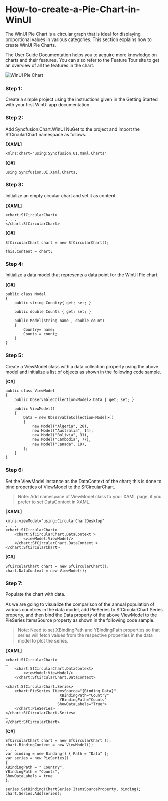 # How-to-create-a-Pie-Chart-in-WinUI

The WinUI Pie Chart is a circular graph that is ideal for displaying proportional values in various categories. This section explains how to create WinUI Pie Charts.

The User Guide Documentation helps you to acquire more knowledge on charts and their features. You can also refer to the Feature Tour site to get an overview of all the features in the chart.

![WinUI Pie Chart](https://user-images.githubusercontent.com/63223423/144578562-89a60e58-4001-4eed-98b3-40cccbaf7b98.png)

### Step 1: 
Create a simple project using the instructions given in the Getting Started with your first WinUI app documentation.

### Step 2: 
Add Syncfusion.Chart.WinUI NuGet to the project and import the SfCircularChart namespace as follows.

**[XAML]**
```
xmlns:chart="using:Syncfusion.UI.Xaml.Charts"
```
**[C#]**
```
using Syncfusion.UI.Xaml.Charts;
```
### Step 3: 
Initialize an empty circular chart and set it as content.

**[XAML]**
```
<chart:SfCircularChart>
. . . 
</chart:SfCircularChart>
```
**[C#]**
```
SfCircularChart chart = new SfCircularChart();
. . .
this.Content = chart;
```
### Step 4: 
Initialize a data model that represents a data point for the WinUI Pie chart.

**[C#]**
```
public class Model
{
    public string Country{ get; set; }

    public double Counts { get; set; }

    public Model(string name , double count)
    {
        Country= name;
        Counts = count;
    }
}
```
### Step 5: 
Create a ViewModel class with a data collection property using the above model and initialize a list of objects as shown in the following code sample.

**[C#]**
```
public class ViewModel
{
    public ObservableCollection<Model> Data { get; set; }

    public ViewModel()
    {
        Data = new ObservableCollection<Model>()
        {
            new Model("Algeria", 28),
            new Model("Australia", 14),
            new Model("Bolivia", 31),
            new Model("Cambodia", 77),
            new Model("Canada", 19),
        };
    }
}
```
### Step 6: 
Set the ViewModel instance as the DataContext of the chart; this is done to bind properties of ViewModel to the SfCircularChart.

> Note: Add namespace of ViewModel class to your XAML page, if you prefer to set DataContext in XAML.

**[XAML]**
```
xmlns:viewModel="using:CircularChartDesktop"
. . .
<chart:SfCircularChart>
    <chart:SfCircularChart.DataContext >
        <viewModel:ViewModel/>
    </chart:SfCircularChart.DataContext >
</chart:SfCircularChart>
```
**[C#]**
```
SfCircularChart chart = new SfCircularChart();
chart.DataContext = new ViewModel();
```
### Step 7: 
Populate the chart with data.

As we are going to visualize the comparison of the annual population of various countries in the data model, add PieSeries to SfCircularChart.Series property, and then bind the Data property of the above ViewModel to the PieSeries ItemsSource property as shown in the following code sample.

> Note: Need to set XBindingPath and YBindingPath properties so that series will fetch values from the respective properties in the data model to plot the series.

**[XAML]**
```
<chart:SfCircularChart>
…
    <chart:SfCircularChart.DataContext>
        <viewModel:ViewModel/>
    </chart:SfCircularChart.DataContext>

<chart:SfCircularChart.Series>
    <chart:PieSeries ItemsSource="{Binding Data}"
                        XBindingPath="Country" 
                        YBindingPath="Counts"
                       ShowDataLabels="True">
    </chart:PieSeries>
</chart:SfCircularChart.Series>
…
</chart:SfCircularChart>
```
**[C#]**
```
SfCircularChart chart = new SfCircularChart ();
chart.BindingContext = new ViewModel();
. . .
var binding = new Binding() { Path = "Data" };
var series = new PieSeries()
{
XBindingPath = " Country",
YBindingPath = "Counts",
ShowDataLabels = true
};

series.SetBinding(ChartSeries.ItemsSourceProperty, binding);
chart.Series.Add(series);
```
